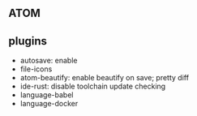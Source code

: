 ## ATOM

## plugins

-   autosave: enable
-   file-icons
-   atom-beautify: enable beautify on save; pretty diff
-   ide-rust: disable toolchain update checking
-   language-babel
-   language-docker
